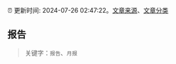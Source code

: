 :alarm_clock: 更新时间: 2024-07-26 02:47:22。[文章来源](/README.md)、[文章分类](/TAGS.md)

## 报告


> 关键字：`报告`、`月报`



